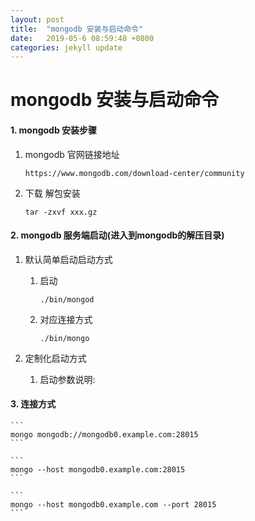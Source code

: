 ```yaml
---
layout: post
title:  "mongodb 安装与启动命令"
date:   2019-05-6 08:59:48 +0800
categories: jekyll update
---
```



# mongodb 安装与启动命令

#### 1. mongodb 安装步骤

1. mongodb 官网链接地址

	```
	https://www.mongodb.com/download-center/community
	```
2. 下载 解包安装

	```
	tar -zxvf xxx.gz
	```
	
#### 2. mongodb 服务端启动(进入到mongodb的解压目录)

1. 默认简单启动启动方式

	1. 启动
	
		```
		./bin/mongod
		```
	2. 对应连接方式

		```
		./bin/mongo
		```
	
2. 定制化启动方式

	1. 启动参数说明:
		

		
#### 3. 连接方式

	```
	mongo mongodb://mongodb0.example.com:28015
	```
	
	```
	mongo --host mongodb0.example.com:28015
	```
	
	```
	mongo --host mongodb0.example.com --port 28015
	```

